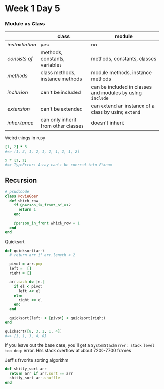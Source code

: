 # Week 1 Day 5


### Module vs Class

|  | class | module |
|-----------------|---------------------------------|-----|
| *instantiation* | yes                             | no |
| *consists of*   | methods, constants, variables   | methods, constants, classes|
| *methods*       | class methods, instance methods | module methods, instance methods |
| *inclusion*     | can't be included               | can be included in classes and modules by using `include` |
| *extension*     | can't be extended               | can extend an instance of a class by using `extend` |
| *inheritance*   | can only inherit from other classes |doesn't inherit |




Weird things in ruby
``` ruby
[1, 2] * 5
#=> [1, 2, 1, 2, 1, 2, 1, 2, 1, 2]

5 * [1, 2]
#=> TypeError: Array can't be coerced into Fixnum
```


## Recursion
``` ruby
# psudocode
class MovieGoer
  def which_row
    if @person_in_front_of_us?
      return 1
    end

    @person_in_front which_row + 1
  end
end
```

Quicksort
``` ruby
def quicksort(arr)
  # return arr if arr.length < 2

  pivot = arr.pop
  left =  []
  right = []

  arr.each do |el|
    if el < pivot
      left << el
    else
      right << el
    end
  end

  quicksort(left) + [pivot] + quicksort(right)
end

quicksort([8, 3, 1, 1, 4])
#=> [1, 1, 3, 4, 8]
```
If you leave out the base case, you'll get a `SystemStackError: stack level too deep` error. Hits stack overflow at about 7200-7700 frames

Jeff's favorite sorting algorithm
```ruby
def shitty_sort arr
  return arr if arr.sort == arr
  shitty_sort arr.shuffle
end
```
